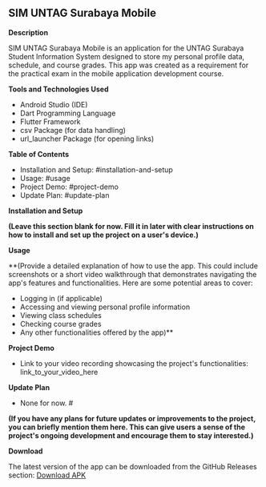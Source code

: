 ## SIM UNTAG Surabaya Mobile

**Description**

SIM UNTAG Surabaya Mobile is an application for the UNTAG Surabaya Student Information System designed to store my personal profile data, schedule, and course grades. This app was created as a requirement for the practical exam in the mobile application development course.

**Tools and Technologies Used**

* Android Studio (IDE)
* Dart Programming Language
* Flutter Framework
* csv Package (for data handling)
* url_launcher Package (for opening links)

**Table of Contents**

* Installation and Setup: #installation-and-setup
* Usage: #usage
* Project Demo: #project-demo
* Update Plan: #update-plan

**Installation and Setup**

**(Leave this section blank for now. Fill it in later with clear instructions on how to install and set up the project on a user's device.)**

**Usage**

**(Provide a detailed explanation of how to use the app. This could include screenshots or a short video walkthrough that demonstrates navigating the app's features and functionalities. Here are some potential areas to cover:

* Logging in (if applicable)
* Accessing and viewing personal profile information
* Viewing class schedules
* Checking course grades
* Any other functionalities offered by the app)**

**Project Demo**

* Link to your video recording showcasing the project's functionalities: link_to_your_video_here

**Update Plan**

* None for now.  #

**(If you have any plans for future updates or improvements to the project, you can briefly mention them here. This can give users a sense of the project's ongoing development and encourage them to stay interested.)**

**Download**

The latest version of the app can be downloaded from the GitHub Releases section: [Download APK](https://github.com/izzaakhyar/siakad-mobile-flutter/releases/download/v1.0.0/app-release.apk)
